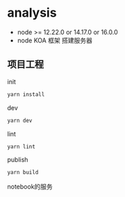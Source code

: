 # analysis

- node >= 12.22.0 or 14.17.0 or 16.0.0
- node KOA 框架 搭建服务器

## 项目工程

init

```bash
yarn install
```

dev

```bash
yarn dev
```

lint

```bash
yarn lint
```

publish

```bash
yarn build
```

notebook的服务
